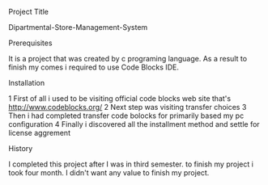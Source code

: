  Project Title
 
Dipartmental-Store-Management-System

Prerequisites

It is a project that was created by c programing language. As a result to finish my comes i required to use Code Blocks IDE.

Installation

1 First of all i used to be visiting official code blocks web site that's http://www.codeblocks.org/
2 Next step was visiting transfer choices
3 Then i had completed transfer code bolocks for primarily based my pc configuration
4 Finally i discovered all the installment method and settle for license aggrement

History

I completed this project after I was in third semester. to finish my project i took four month. I didn't want any value to finish my project.


